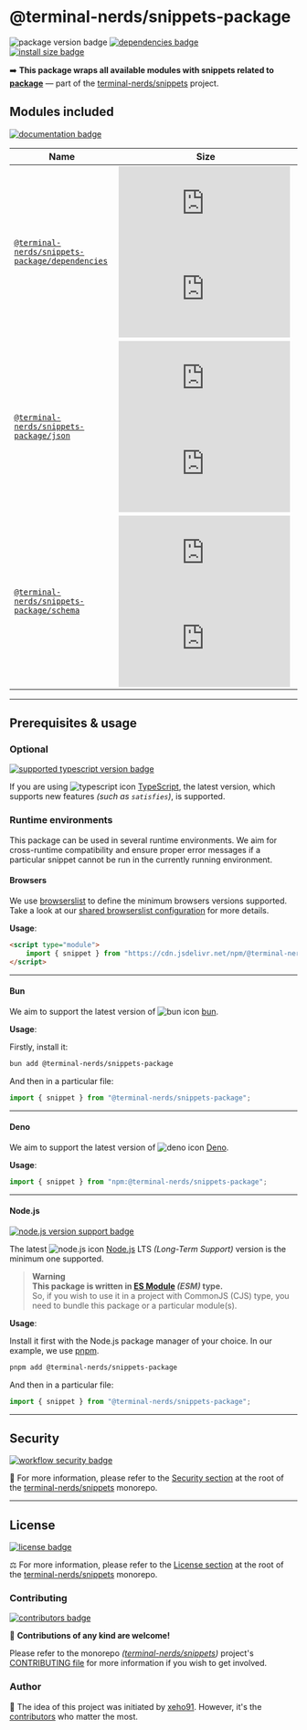 # @terminal-nerds/snippets-package

![package version badge]
[![dependencies badge]][dependencies url]\
[![install size badge]][install size url]

➡️ **This package wraps all available modules with snippets related to [package]**
— part of the [terminal-nerds/snippets] project.

[package]: https://docs.npmjs.com/cli/v9/configuring-npm/package-json
[terminal-nerds/snippets]: https://github.com/terminal-nerds/snippets
[package version badge]: https://img.shields.io/npm/v/@terminal-nerds/snippets-package/latest?style=for-the-badge&logo=npm
[dependencies badge]: https://img.shields.io/librariesio/release/npm/@terminal-nerds/snippets-package?style=for-the-badge
[dependencies url]: https://libraries.io/npm/@terminal-nerds%2snippets-package
[install size badge]: https://packagephobia.com/badge?p=@terminal-nerds/snippets-package
[install size url]: https://packagephobia.com/result?p=@terminal-nerds/snippets-package

## Modules included

[![documentation badge]][documentation url]

[documentation badge]: https://img.shields.io/static/v1?color=informational&style=for-the-badge&label=documentation&message=jsdocs.io
[documentation url]: https://jsdocs.io/package/@terminal-nerds/snippets-package

<!-- prettier-sort-markdown-table -->

| Name                                              | Size                                                              |
| ------------------------------------------------- | ----------------------------------------------------------------- |
| [`@terminal-nerds/snippets-package/dependencies`] | ![dependencies size gzip badge] ![dependencies size brotli badge] |
| [`@terminal-nerds/snippets-package/json`]         | ![json size gzip badge] ![json size brotli badge]                 |
| [`@terminal-nerds/snippets-package/schema`]       | ![schema size gzip badge] ![schema size brotli badge]             |

<!-- prettier-ignore-start -->
<!-- MODULES LINKS -->
[`@terminal-nerds/snippets-package/dependencies`]: https://github.com/terminal-nerds/snippets/blob/main/packages/package/source/dependencies/dependencies.ts
[dependencies size gzip badge]: https://badgen.net/badgesize/gzip/file-url/unpkg.com/@terminal-nerds/snippets-package/dist/dependencies/dependencies.js?label=gzip
[dependencies size brotli badge]: https://badgen.net/badgesize/brotli/file-url/unpkg.com/@terminal-nerds/snippets-package/dist/dependencies/dependencies.js?label=brotli

[`@terminal-nerds/snippets-package/json`]: https://github.com/terminal-nerds/snippets/blob/main/packages/package/source/json/json.ts
[json size gzip badge]: https://badgen.net/badgesize/gzip/file-url/unpkg.com/@terminal-nerds/snippets-package/dist/json/json.js?label=gzip
[json size brotli badge]: https://badgen.net/badgesize/brotli/file-url/unpkg.com/@terminal-nerds/snippets-package/dist/json/json.js?label=brotli

[`@terminal-nerds/snippets-package/schema`]: https://github.com/terminal-nerds/snippets/blob/main/packages/package/source/schema/schema.ts
[schema size gzip badge]: https://badgen.net/badgesize/gzip/file-url/unpkg.com/@terminal-nerds/snippets-package/dist/schema/schema.js?label=gzip
[schema size brotli badge]: https://badgen.net/badgesize/brotli/file-url/unpkg.com/@terminal-nerds/snippets-package/dist/schema/schema.js?label=brotli
<!-- prettier-ignore-end -->

---

## Prerequisites & usage

### Optional

[![supported typescript version badge]][typescript]

[typescript]: https://typescriptlang.org/
[typescript icon]: https://api.iconify.design/logos/typescript-icon.svg
[supported typescript version badge]: https://img.shields.io/github/package-json/dependency-version/terminal-nerds/snippets/peer/typescript?filename=packages%2Ftypescript%2Fpackage.json&logo=typescript&style=for-the-badge&label=typescript

If you are using ![typescript icon] [TypeScript],
the latest version, which supports new features _(such as `satisfies`)_, is supported.

### Runtime environments

This package can be used in several runtime environments.
We aim for cross-runtime compatibility and ensure proper error messages
if a particular snippet cannot be run in the currently running environment.

#### Browsers

We use [browserslist] to define the minimum browsers versions supported.\
Take a look at our [shared browserslist configuration] for more details.

[browserslist]: https://github.com/browserslist/browserslist
[shared browserslist configuration]: https://github.com/terminal-nerds/configs/blob/main/packages/browserslist/source/browsers.ts

**Usage**:

```html
<script type="module">
	import { snippet } from "https://cdn.jsdelivr.net/npm/@terminal-nerds/snippets-package";
</script>
```

---

#### Bun

We aim to support the latest version of ![bun icon] [bun].

**Usage**:

Firstly, install it:

```sh
bun add @terminal-nerds/snippets-package
```

And then in a particular file:

```js
import { snippet } from "@terminal-nerds/snippets-package";
```

[bun]: https://bun.sh/
[bun icon]: https://api.iconify.design/logos/bun.svg

---

#### Deno

We aim to support the latest version of ![deno icon] [Deno].

**Usage**:

```ts
import { snippet } from "npm:@terminal-nerds/snippets-package";
```

[deno]: https://deno.land/
[deno icon]: https://api.iconify.design/logos/deno.svg

---

#### Node.js

[![node.js version support badge]][node.js]

The latest ![node.js icon] [Node.js] LTS _(Long-Term Support)_ version is the minimum one supported.

> **Warning**\
> **This package is written in [ES Module] _(ESM)_ type.**\
> So, if you wish to use it in a project with CommonJS (CJS) type, you need to bundle this package or a particular module(s).

**Usage**:

Install it first with the Node.js package manager of your choice. In our example, we use [pnpm].

```sh
pnpm add @terminal-nerds/snippets-package
```

And then in a particular file:

```js
import { snippet } from "@terminal-nerds/snippets-package";
```

[ES Module]: https://www.freecodecamp.org/news/javascript-es-modules-and-module-bundlers
[pnpm]: https://pnpm.io
[node.js]: https://nodejs.org/en/
[node.js icon]: https://api.iconify.design/logos/nodejs-icon.svg
[node.js version support badge]: https://img.shields.io/node/v-lts/@terminal-nerds/snippets?style=for-the-badge&logo=nodedotjs

---

## Security

[![workflow security badge]][security policy]

🔐 For more information, please refer to the [Security section] at the root of
the [terminal-nerds/snippets] monorepo.

[workflow security badge]: https://img.shields.io/github/actions/workflow/status/terminal-nerds/snippets/maintenance.yml?label=Security&logo=github&style=for-the-badge&branch=main
[security section]: https://github.com/terminal-nerds/snippets#security
[security policy]: https://github.com/terminal-nerds/snippets/security/policy

---

## License

[![license badge]][license]

⚖️ For more information, please refer to the [License section] at the root of the [terminal-nerds/snippets] monorepo.

[license]: https://github.com/terminal-nerds/snippets/blob/main/LICENSE.md
[license badge]: https://img.shields.io/github/license/terminal-nerds/snippets?style=for-the-badge
[license section]: https://github.com/terminal-nerds/snippets#License

### Contributing

[![contributors badge]][contributors url]

🤝 **Contributions of any kind are welcome!**

Please refer to the monorepo _([terminal-nerds/snippets])_ project's [CONTRIBUTING file] for more information
if you wish to get involved.

[contributing file]: https://github.com/terminal-nerds/snippets/blob/main/.github/CONTRIBUTING.md
[contributors badge]: https://img.shields.io/github/contributors/terminal-nerds/snippets?style=for-the-badge
[contributors url]: https://github.com/terminal-nerds/snippets#contributors

### Author

🎉 The idea of this project was initiated by [xeho91]. However, it's the [contributors] who matter the most.

[contributors]: https://github.com/terminal-nerds/snippets/blob/main/README.md#project-contributors
[xeho91]: https://github.com/xeho91
